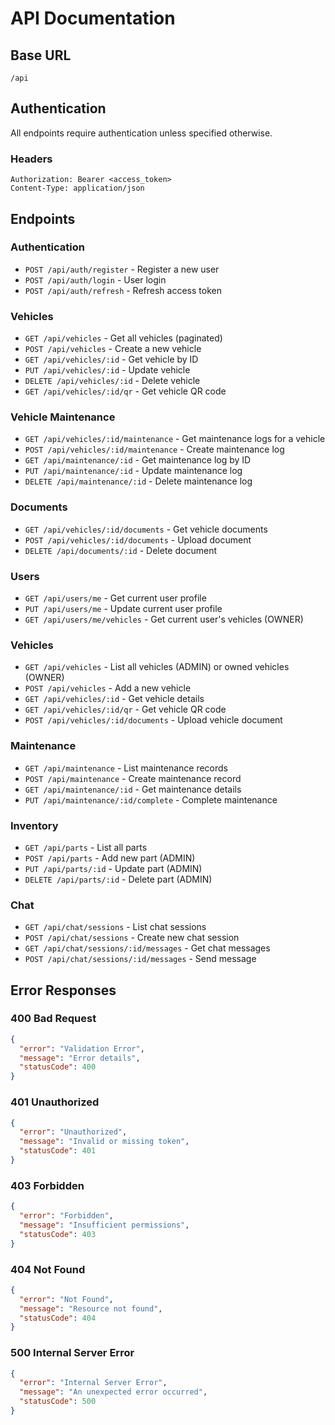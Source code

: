 # API Documentation

## Base URL
`/api`

## Authentication
All endpoints require authentication unless specified otherwise.

### Headers
```
Authorization: Bearer <access_token>
Content-Type: application/json
```

## Endpoints

### Authentication
- `POST /api/auth/register` - Register a new user
- `POST /api/auth/login` - User login
- `POST /api/auth/refresh` - Refresh access token

### Vehicles
- `GET /api/vehicles` - Get all vehicles (paginated)
- `POST /api/vehicles` - Create a new vehicle
- `GET /api/vehicles/:id` - Get vehicle by ID
- `PUT /api/vehicles/:id` - Update vehicle
- `DELETE /api/vehicles/:id` - Delete vehicle
- `GET /api/vehicles/:id/qr` - Get vehicle QR code

### Vehicle Maintenance
- `GET /api/vehicles/:id/maintenance` - Get maintenance logs for a vehicle
- `POST /api/vehicles/:id/maintenance` - Create maintenance log
- `GET /api/maintenance/:id` - Get maintenance log by ID
- `PUT /api/maintenance/:id` - Update maintenance log
- `DELETE /api/maintenance/:id` - Delete maintenance log

### Documents
- `GET /api/vehicles/:id/documents` - Get vehicle documents
- `POST /api/vehicles/:id/documents` - Upload document
- `DELETE /api/documents/:id` - Delete document

### Users
- `GET /api/users/me` - Get current user profile
- `PUT /api/users/me` - Update current user profile
- `GET /api/users/me/vehicles` - Get current user's vehicles (OWNER)

### Vehicles
- `GET /api/vehicles` - List all vehicles (ADMIN) or owned vehicles (OWNER)
- `POST /api/vehicles` - Add a new vehicle
- `GET /api/vehicles/:id` - Get vehicle details
- `GET /api/vehicles/:id/qr` - Get vehicle QR code
- `POST /api/vehicles/:id/documents` - Upload vehicle document

### Maintenance
- `GET /api/maintenance` - List maintenance records
- `POST /api/maintenance` - Create maintenance record
- `GET /api/maintenance/:id` - Get maintenance details
- `PUT /api/maintenance/:id/complete` - Complete maintenance

### Inventory
- `GET /api/parts` - List all parts
- `POST /api/parts` - Add new part (ADMIN)
- `PUT /api/parts/:id` - Update part (ADMIN)
- `DELETE /api/parts/:id` - Delete part (ADMIN)

### Chat
- `GET /api/chat/sessions` - List chat sessions
- `POST /api/chat/sessions` - Create new chat session
- `GET /api/chat/sessions/:id/messages` - Get chat messages
- `POST /api/chat/sessions/:id/messages` - Send message

## Error Responses

### 400 Bad Request
```json
{
  "error": "Validation Error",
  "message": "Error details",
  "statusCode": 400
}
```

### 401 Unauthorized
```json
{
  "error": "Unauthorized",
  "message": "Invalid or missing token",
  "statusCode": 401
}
```

### 403 Forbidden
```json
{
  "error": "Forbidden",
  "message": "Insufficient permissions",
  "statusCode": 403
}
```

### 404 Not Found
```json
{
  "error": "Not Found",
  "message": "Resource not found",
  "statusCode": 404
}
```

### 500 Internal Server Error
```json
{
  "error": "Internal Server Error",
  "message": "An unexpected error occurred",
  "statusCode": 500
}
```
